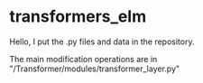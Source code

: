 # transformers_elm
Hello, I put the .py files and data in the repository.

The main modification operations are in "/Transformer/modules/transformer_layer.py"
